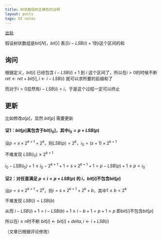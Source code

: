 ```yaml
---
title: 树状数组的正确性的证明
layout: posts
tags: OI notes
---
```


[出处](https://codeforces.com/blog/entry/77089)

假设树状数组是$bit[N]$，$bit[i]$ 表示$i-LSB(i)+1$到$i$这个区间的和

## 询问

根据定义，$bit[i]$ 已经包含 $i-LSB(i)+1$ 到 $i$ 这个区间了，所以在$i>0$的时候不断 $ret\leftarrow ret+bit[i], i\leftarrow i-LSB(i)$ 就可以求所要的前缀和了

而对于$i>0$显然有$i-LSB(i)<i$，于是这个过程一定可以终止

## 更新
比如修改$a[p]$，显然 $bit[p]$ 需要更新

#### 证1：$bit[p]$真包含于$bit[i_0]$，其中$i_0=p+LSB(p)$

设$p=s \times 2^{k+1} + 2^k$，则$LSB(p)=2^k$，$i_0=(s+1) \times 2^{k+1}$

不难发现 $LSB(i_0) \ge 2^{k+1}$

$i_0-LSB(i_0)+1 \le i_0-2^{k+1}+1 = s \times 2^{k+1} + 1 = p-LSB(p)+1 \le p < i_0$

#### 证2：对任意满足 $p<i<p+LSB(p)$ 的 $i$，$bit[i]$不包含$bit[p]$

设$p=s \times 2^{k+1} + 2^k$，则$i=s \times 2^{k+1}+2^k+b$，其中$1 \le b < 2^k$

不难发现 $LSB(i)=LSB(b)$

从而 $i-LSB(i)+1=i-LSB(b)+1 \geq i-b+1 = p+1 > p$ 即$bit[i]$不包含$bit[p]$

所以在$i \le n$时不断 $bit[i] \leftarrow bit[i] + delta, i\leftarrow i+LSB(i)$

（文章已根据评论修改）
